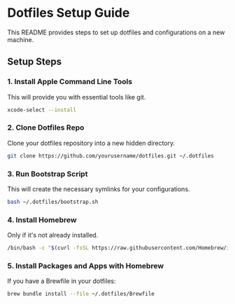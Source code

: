 # Dotfiles Setup Guide

This README provides steps to set up dotfiles and configurations on a new machine.

## Setup Steps

### 1. Install Apple Command Line Tools
This will provide you with essential tools like git.
```bash
xcode-select --install
```

### 2. Clone Dotfiles Repo
Clone your dotfiles repository into a new hidden directory.
```bash
git clone https://github.com/yourusername/dotfiles.git ~/.dotfiles
```

### 3. Run Bootstrap Script
This will create the necessary symlinks for your configurations.
```bash
bash ~/.dotfiles/bootstrap.sh
```

### 4. Install Homebrew
Only if it's not already installed.
```bash
/bin/bash -c "$(curl -fsSL https://raw.githubusercontent.com/Homebrew/install/HEAD/install.sh)"
```

### 5. Install Packages and Apps with Homebrew
If you have a Brewfile in your dotfiles:
```bash
brew bundle install --file ~/.dotfiles/Brewfile
```
